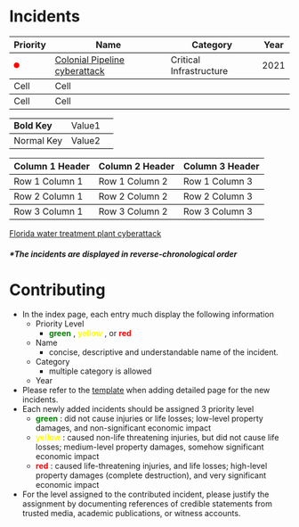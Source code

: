 <!-- JS Configuration -->
<script src="/assets/js/sorttable.js">
</script>

<!-- CSS Configuration -->
<style>
  #red {
      width: 10px;
      height: 10px;
      -webkit-border-radius: 25px;
      -moz-border-radius: 25px;
      border-radius: 25px;
      background: red;
      display: inline-block;
      /* margin-left: 10%; */
  }

  #yellow {
      width: 10px;
      height: 10px;
      -webkit-border-radius: 25px;
      -moz-border-radius: 25px;
      border-radius: 25px;
      background: gold;
      display: inline-block;
  }

  #green {
      width: 10px;
      height: 10px;
      -webkit-border-radius: 25px;
      -moz-border-radius: 25px;
      border-radius: 25px;
      background: green;
      /* float: left; */
      display: inline-block;
  }

  tr {
    border-bottom: 1px solid black;
    border-top: 1px solid black;
    border-collapse: collapse;
  }
</style>

# Incidents

 <table class="sortable">
 <thead>
  <tr>
    <th>Priority</th>
    <th>Name</th>
    <th>Category</th>
    <th>Year</th>
  </tr>
 </thead>
    <tr>
        <td>
          <div id="red"></div>
        </td>
        <td>
          <a href="/src/cpc/README.md">
            Colonial Pipeline cyberattack
          </a>
        </td>
        <td>Critical Infrastructure</td>
        <td>2021</td>
    </tr>
    <tr>
        <td>Cell</td>
        <td>Cell</td>
    </tr>
    <tr>
        <td>Cell</td>
        <td>Cell</td>
    </tr>
</table>

| | | |
|-|-|-|
|__Bold Key__| Value1 |
| Normal Key | Value2 |


| Column 1 Header | Column 2 Header | Column 3 Header |
| --------------- | --------------- | --------------- |
| Row 1 Column 1 | Row 1 Column 2 | Row 1 Column 3 |
| Row 2 Column 1 | Row 2 Column 2 | Row 2 Column 3 |
| Row 3 Column 1 | Row 3 Column 2 | Row 3 Column 3 |


[Florida water treatment plant cyberattack](/src/fwt/README.md)

##### *The incidents are displayed in reverse-chronological order
# Contributing
- In the index page, each entry much display the following information
  - Priority Level 
    - <span style="color:green"> **green** </span>, <span style="color:yellow"> **yellow** </span>, or <span style="color:red"> **red** </span>
  - Name
    - concise, descriptive and understandable name of the incident.
  - Category
    - multiple category is allowed
  - Year
- Please refer to the [template](/src/tpl/README.md) when adding detailed page for the new incidents.
- Each newly added incidents should be assigned 3 priority level
  - <span style="color:green"> **green** </span>: did not cause injuries or life losses; low-level property damages, and non-significant economic impact
  - <span style="color:yellow"> **yellow** </span>: caused non-life threatening injuries, but did not cause life losses; medium-level property damages, somehow significant economic impact
  - <span style="color:red"> **red** </span>: caused life-threatening injuries, and life losses; high-level property damages (complete destruction), and very significant economic impact
- For the level assigned to the contributed incident, please justify the assignment by documenting references of credible statements from trusted media, academic publications, or witness accounts.

<!-- TODO: State why this project is helpful -->